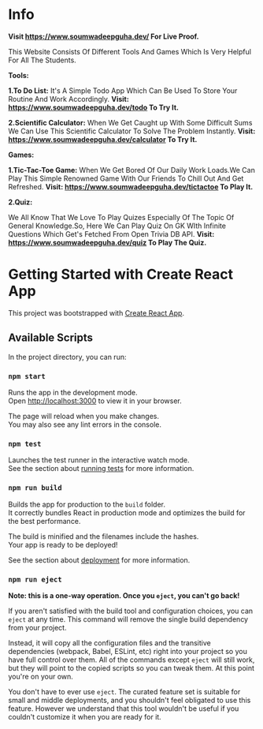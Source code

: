 # Info
**Visit https://www.soumwadeepguha.dev/ For Live Proof.**

This Website Consists Of Different Tools And Games Which Is Very Helpful For All The Students.

**Tools:**

**1.To Do List:**
It's A Simple Todo App Which Can Be Used To Store Your Routine And Work Accordingly.
**Visit: https://www.soumwadeepguha.dev/todo To Try It.**

**2.Scientific Calculator:**
When We Get Caught up With Some Difficult Sums We Can Use This Scientific Calculator To Solve The Problem Instantly.
**Visit: https://www.soumwadeepguha.dev/calculator To Try It.**

**Games:**

**1.Tic-Tac-Toe Game:**
When We Get Bored Of Our Daily Work Loads.We Can Play This Simple Renowned Game With Our Friends To Chill Out And Get Refreshed.
**Visit: https://www.soumwadeepguha.dev/tictactoe To Play It.**

**2.Quiz:**

We All Know That We Love To Play Quizes Especially Of The Topic Of General Knowledge.So, Here We Can Play Quiz On GK WIth Infinite Questions Which Get's Fetched From Open Trivia DB API.
**Visit: https://www.soumwadeepguha.dev/quiz To Play The Quiz.**

# Getting Started with Create React App

This project was bootstrapped with [Create React App](https://github.com/facebook/create-react-app).

## Available Scripts

In the project directory, you can run:

### `npm start`

Runs the app in the development mode.\
Open [http://localhost:3000](http://localhost:3000) to view it in your browser.

The page will reload when you make changes.\
You may also see any lint errors in the console.

### `npm test`

Launches the test runner in the interactive watch mode.\
See the section about [running tests](https://facebook.github.io/create-react-app/docs/running-tests) for more information.

### `npm run build`

Builds the app for production to the `build` folder.\
It correctly bundles React in production mode and optimizes the build for the best performance.

The build is minified and the filenames include the hashes.\
Your app is ready to be deployed!

See the section about [deployment](https://facebook.github.io/create-react-app/docs/deployment) for more information.

### `npm run eject`

**Note: this is a one-way operation. Once you `eject`, you can't go back!**

If you aren't satisfied with the build tool and configuration choices, you can `eject` at any time. This command will remove the single build dependency from your project.

Instead, it will copy all the configuration files and the transitive dependencies (webpack, Babel, ESLint, etc) right into your project so you have full control over them. All of the commands except `eject` will still work, but they will point to the copied scripts so you can tweak them. At this point you're on your own.

You don't have to ever use `eject`. The curated feature set is suitable for small and middle deployments, and you shouldn't feel obligated to use this feature. However we understand that this tool wouldn't be useful if you couldn't customize it when you are ready for it.
